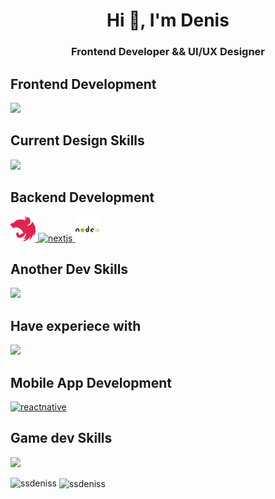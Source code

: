 <h1 align="center">Hi 👋, I'm Denis</h1>
<h3 align="center">Frontend Developer && UI/UX Designer</h3>

Frontend Development <br> 
---
<p>
  <a href="https://skillicons.dev">
    <img src="https://skillicons.dev/icons?i=html,css,sass,react,redux,tailwind,bootstrap,materialui,git,github,gitlab,vscode,vite,vue,webpack,gulp" />
  </a>
</p>

Current Design Skills <br> 
---
<p>
  <a href="https://skillicons.dev">
    <img src="https://skillicons.dev/icons?i=ps,ae,au,ai,pr,autocad,blender,figma," />
  </a>
</p>

Backend Development <br> 
---
<p>
 <a href="https://nestjs.com/" target="_blank" rel="noreferrer"> <img src="https://raw.githubusercontent.com/devicons/devicon/master/icons/nestjs/nestjs-plain.svg" alt="nestjs" width="40" height="40"/> </a> <a href="https://nextjs.org/" target="_blank" rel="noreferrer"> <img src="https://cdn.worldvectorlogo.com/logos/nextjs-2.svg" alt="nextjs" width="40" height="40"/> </a> <a href="https://nodejs.org" target="_blank" rel="noreferrer"> <img src="https://raw.githubusercontent.com/devicons/devicon/master/icons/nodejs/nodejs-original-wordmark.svg" alt="nodejs" width="40" height="40"/> </a>
</p>

Another Dev Skills <br> 
---
<p>
  <a href="https://skillicons.dev">
    <img src="https://skillicons.dev/icons?i=docker,postman,powershell, " />
  </a>
</p>

Have experiece with <br>
---
<p>
  <a href="https://skillicons.dev">
    <img src="https://skillicons.dev/icons?i=c,cpp,java,py,idea,linux, matlab,octave, nestjs, nextjs, nodejs, express, bash,spring" />
  </a>
</p>

Mobile App Development <br>
---
<p>
  <a href="https://skillicons.dev">
     <img src="https://reactnative.dev/img/header_logo.svg" alt="reactnative" width="40" height="40"/>
  </a>
</p>

Game dev Skills <br>
---
<p>
  <a href="https://skillicons.dev">
    <img src="https://skillicons.dev/icons?i=godot, reactnative" />
  </a>
</p>



<p><img align="left" src="https://github-readme-stats.vercel.app/api/top-langs?username=ssdeniss&show_icons=true&locale=en&layout=compact" alt="ssdeniss" /></p>

<p>&nbsp;<img align="center" src="https://github-readme-stats.vercel.app/api?username=ssdeniss&show_icons=true&locale=en" alt="ssdeniss" /></p>
